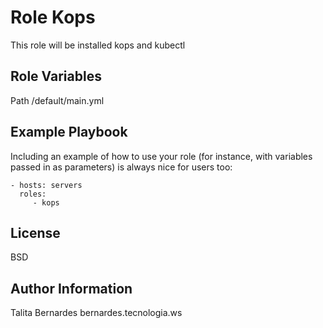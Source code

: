Role Kops
=========

This role will be installed kops and kubectl

Role Variables
--------------

Path /default/main.yml  


Example Playbook
----------------

Including an example of how to use your role (for instance, with variables passed in as parameters) is always nice for users too:

    - hosts: servers
      roles:
         - kops

License
-------

BSD

Author Information
------------------

Talita Bernardes bernardes.tecnologia.ws
